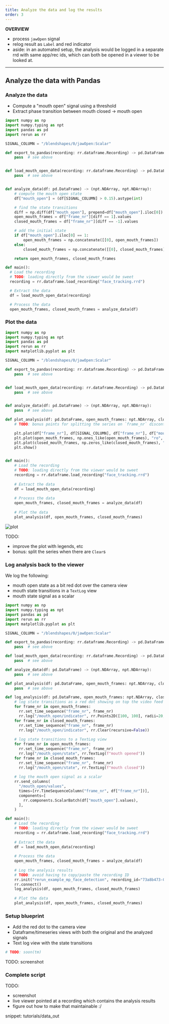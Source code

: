 ```yaml
---
title: Analyze the data and log the results
order: 3
---
```


**OVERVIEW**
- process `jawOpen` signal
- relog result as `Label` and red indicator
- aside: in an automated setup, the analysis would be logged in a separate rrd with same app/rec ids, which can both be opened in a viewer to be looked at.

<hr/>



## Analyze the data with Pandas




### Analyze the data

- Compute a "mouth open" signal using a threshold
- Extract phase transition between mouth closed -> mouth open


```python
import numpy as np
import numpy.typing as npt
import pandas as pd
import rerun as rr

SIGNAL_COLUMN = "/blendshapes/0/jawOpen:Scalar"

def export_to_pandas(recording: rr.dataframe.Recording) -> pd.DataFrame:
    pass  # see above


def load_mouth_open_data(recording: rr.dataframe.Recording) -> pd.DataFrame:
    pass  # see above


def analyze_data(df: pd.DataFrame) -> (npt.NDArray, npt.NDArray):
    # compute the mouth open state
    df["mouth_open"] = (df[SIGNAL_COLUMN] > 0.15).astype(int)

    # find the state transitions
    diff = np.diff(df["mouth_open"], prepend=df["mouth_open"].iloc[0])
    open_mouth_frames = df["frame_nr"][diff == 1].values
    closed_mouth_frames = df["frame_nr"][diff == -1].values

    # add the initial state
    if df["mouth_open"].iloc[0] == 1:
        open_mouth_frames = np.concatenate([[0], open_mouth_frames])
    else:
        closed_mouth_frames = np.concatenate([[0], closed_mouth_frames])

    return open_mouth_frames, closed_mouth_frames

def main():
  # Load the recording
  # TODO: loading directly from the viewer would be sweet
  recording = rr.dataframe.load_recording("face_tracking.rrd")

  # Extract the data
  df = load_mouth_open_data(recording)

  # Process the data
  open_mouth_frames, closed_mouth_frames = analyze_data(df)
```


### Plot the data

```python
import numpy as np
import numpy.typing as npt
import pandas as pd
import rerun as rr
import matplotlib.pyplot as plt

SIGNAL_COLUMN = "/blendshapes/0/jawOpen:Scalar"

def export_to_pandas(recording: rr.dataframe.Recording) -> pd.DataFrame:
    pass  # see above


def load_mouth_open_data(recording: rr.dataframe.Recording) -> pd.DataFrame:
    pass  # see above


def analyze_data(df: pd.DataFrame) -> (npt.NDArray, npt.NDArray):
    pass  # see above

def plot_analysis(df: pd.DataFrame, open_mouth_frames: npt.NDArray, closed_mouth_frames: npt.NDArray) -> None:
    # TODO: bonus points for splitting the series on `frame_nr` discontinuities

    plt.plot(df["frame_nr"], df[SIGNAL_COLUMN], df["frame_nr"], df["mouth_open"])
    plt.plot(open_mouth_frames, np.ones_like(open_mouth_frames), "ro", label="start smiling")
    plt.plot(closed_mouth_frames, np.zeros_like(closed_mouth_frames), "go", label="stop smiling")
    plt.show()


def main():
    # Load the recording
    # TODO: loading directly from the viewer would be sweet
    recording = rr.dataframe.load_recording("face_tracking.rrd")
  
    # Extract the data
    df = load_mouth_open_data(recording)
  
    # Process the data
    open_mouth_frames, closed_mouth_frames = analyze_data(df)
  
    # Plot the data
    plot_analysis(df, open_mouth_frames, closed_mouth_frames)
```

![plot](https://i.postimg.cc/Wp5frJ5M/image.png)

TODO:
- improve the plot with legends, etc
- bonus: split the series when there are `Clear`s


### Log analysis back to the viewer

We log the following:
- mouth open state as a bit red dot over the camera view
- mouth state transitions in a `TextLog` view
- mouth state signal as a scalar



```python
import numpy as np
import numpy.typing as npt
import pandas as pd
import rerun as rr
import matplotlib.pyplot as plt

SIGNAL_COLUMN = "/blendshapes/0/jawOpen:Scalar"

def export_to_pandas(recording: rr.dataframe.Recording) -> pd.DataFrame:
    pass  # see above

def load_mouth_open_data(recording: rr.dataframe.Recording) -> pd.DataFrame:
    pass  # see above

def analyze_data(df: pd.DataFrame) -> (npt.NDArray, npt.NDArray):
    pass  # see above

def plot_analysis(df: pd.DataFrame, open_mouth_frames: npt.NDArray, closed_mouth_frames: npt.NDArray) -> None:
    pass  # see above

def log_analysis(df: pd.DataFrame, open_mouth_frames: npt.NDArray, closed_mouth_frames: npt.NDArray) -> None:
    # log state transitions as a red dot showing on top the video feed
    for frame_nr in open_mouth_frames:
      rr.set_time_sequence("frame_nr", frame_nr)
      rr.log("/mouth_open/indicator", rr.Points2D([100, 100], radii=20, colors=[255, 0, 0]))
    for frame_nr in closed_mouth_frames:
      rr.set_time_sequence("frame_nr", frame_nr)
      rr.log("/mouth_open/indicator", rr.Clear(recursive=False))
  
    # log state transitions to a TextLog view
    for frame_nr in open_mouth_frames:
      rr.set_time_sequence("frame_nr", frame_nr)
      rr.log("/mouth_open/state", rr.TextLog(f"mouth opened"))
    for frame_nr in closed_mouth_frames:
      rr.set_time_sequence("frame_nr", frame_nr)
      rr.log("/mouth_open/state", rr.TextLog(f"mouth closed"))
  
    # log the mouth open signal as a scalar
    rr.send_columns(
      "/mouth_open/values",
      times=[rr.TimeSequenceColumn("frame_nr", df["frame_nr"])],
      components=[
        rr.components.ScalarBatch(df["mouth_open"].values),
      ],
    )

def main():
    # Load the recording
    # TODO: loading directly from the viewer would be sweet
    recording = rr.dataframe.load_recording("face_tracking.rrd")
  
    # Extract the data
    df = load_mouth_open_data(recording)
  
    # Process the data
    open_mouth_frames, closed_mouth_frames = analyze_data(df)
  
    # Log the analysis results
    # TODO: avoid having to copy/paste the recording ID
    rr.init("rerun_example_mp_face_detection", recording_id="73a8b473-0711-4b5a-b452-6e79de835299")
    rr.connect()
    log_analysis(df, open_mouth_frames, closed_mouth_frames)
  
    # Plot the data
    plot_analysis(df, open_mouth_frames, closed_mouth_frames)
```



### Setup blueprint

- Add the red dot to the camera view
- Dataframe/timeseries views with both the original and the analyzed signals
- Text log view with the state transitions

```python
# TODO: soon(tm)
```

TODO: screenshot



### Complete script

TODO:
- screenshot
- live viewer pointed at a recording which contains the analysis results
- figure out how to make that maintainable :/

snippet: tutorials/data_out